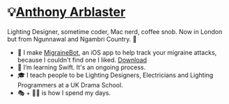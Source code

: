 # 💡[Anthony Arblaster](https://anthonyarblaster.com)
Lighting Designer, sometime coder, Mac nerd, coffee snob. Now in London but from Ngunnawal and Ngambri Country. 🐨

- 🤖 I make [MigraineBot](https://codebyanthony.com/migrainebot), an iOS app to help track your migraine attacks, because I couldn't find one I liked. [Download](https://apple.co/3eIpkY1)
- 🌱 I’m learning Swift. It's an ongoing process.
- 🎓 I teach people to be Lighting Designers, Electricians and Lighting Programmers at a UK Drama School.
- 🎭 + 🧑‍💻 is how I spend my days.

<!---
aarblaster/aarblaster is a ✨ special ✨ repository because its `README.md` (this file) appears on your GitHub profile.
You can click the Preview link to take a look at your changes.
--->
